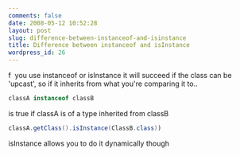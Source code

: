 ```yaml
---
comments: false
date: 2008-05-12 10:52:28
layout: post
slug: difference-between-instanceof-and-isinstance
title: Difference between instanceof and isInstance
wordpress_id: 26
---
```


f  you use instanceof or isInstance it will succeed if the class can be 'upcast', so if it inherits from what you're comparing it to..

``` java
classA instanceof classB
```
is true if classA is of a type inherited from classB
``` java
classA.getClass().isInstance(ClassB.class))
```
isInstance allows you to do it dynamically though

